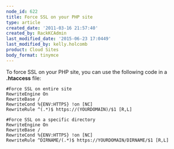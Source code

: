 ```yaml
---
node_id: 622
title: Force SSL on your PHP site
type: article
created_date: '2011-03-16 21:57:40'
created_by: RackKCAdmin
last_modified_date: '2015-06-23 17:0449'
last_modified_by: kelly.holcomb
product: Cloud Sites
body_format: tinymce
---
```


To force SSL on your PHP site, you can use the following code in a
**.htaccess** file:

    #Force SSL on entire site
    RewriteEngine On
    RewriteBase /
    RewriteCond %{ENV:HTTPS} !on [NC]
    RewriteRule ^(.*)$ https://(YOURDOMAIN)/$1 [R,L]

    #Force SSL on a specific directory 
    RewriteEngine On
    RewriteBase /
    RewriteCond %{ENV:HTTPS} !on [NC]
    RewriteRule ^DIRNAME/(.*)$ https://YOURDOMAIN/DIRNAME/$1 [R,L]

